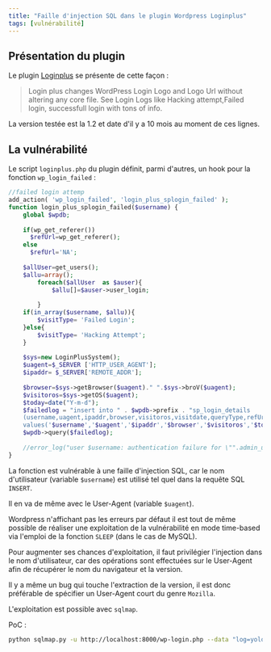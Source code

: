 ```yaml
---
title: "Faille d'injection SQL dans le plugin Wordpress Loginplus"
tags: [vulnérabilité]
---
```


## Présentation du plugin

Le plugin [Loginplus](https://wordpress.org/plugins/loginplus) se présente de cette façon :

> Login plus changes WordPress Login Logo and Logo Url without altering any core file. See Login Logs like Hacking attempt,Failed login, successfull login with tons of info.

La version testée est la 1.2 et date d'il y a 10 mois au moment de ces lignes.

## La vulnérabilité

Le script `loginplus.php` du plugin définit, parmi d'autres, un hook pour la fonction `wp_login_failed` :

```php
//failed login attemp                                                                                                  
add_action( 'wp_login_failed', 'login_plus_splogin_failed' );                                                          
function login_plus_splogin_failed($username) {                                                                        
    global $wpdb;                                                                                                      
                                                                                                                       
    if(wp_get_referer())                                                                                               
      $refUrl=wp_get_referer();                                                                                        
    else                                                                                                               
      $refUrl='NA';                                                                                                    
                                                                                                                       
    $allUser=get_users();                                                                                              
    $allu=array();                                                                                                     
        foreach($allUser  as $auser){                                                                                  
            $allu[]=$auser->user_login;                                                                                
                                                                                                                       
        }                                                                                                              
    if(in_array($username, $allu)){                                                                                    
        $visitType= 'Failed Login';                                                                                    
    }else{                                                                                                             
        $visitType= 'Hacking Attempt';                                                                                 
    }                                                                                                                  
                                                                                                                       
    $sys=new LoginPlusSystem();                                                                                        
    $uagent=$_SERVER ['HTTP_USER_AGENT'];                                                                              
    $ipaddr= $_SERVER['REMOTE_ADDR'];                                                                                  
                                                                                                                       
    $browser=$sys->getBrowser($uagent)." ".$sys->broV($uagent);                                                        
    $visitoros=$sys->getOS($uagent);                                                                                   
    $today=date("Y-m-d");                                                                                              
    $failedlog = "insert into " . $wpdb->prefix . "sp_login_details                                                    
    (username,uagent,ipaddr,browser,visitoros,visitdate,queryType,refUrl,visitType)                                    
    values('$username','$uagent','$ipaddr','$browser','$visitoros','$today','failedLogin','$refUrl','$visitType')";    
    $wpdb->query($failedlog);                                                                                          
                                                                                                                       
    //error_log("user $username: authentication failure for \"".admin_url()."\": Password Mismatch");                  
}
```

La fonction est vulnérable à une faille d'injection SQL, car le nom d'utilisateur (variable `$username`) est utilisé tel quel dans la requête SQL `INSERT`.

Il en va de même avec le User-Agent (variable `$uagent`). 

Wordpress n'affichant pas les erreurs par défaut il est tout de même possible de réaliser une exploitation de la vulnérabilité en mode time-based via l'emploi de la fonction `SLEEP` (dans le cas de MySQL).

Pour augmenter ses chances d'exploitation, il faut privilégier l'injection dans le nom d'utilisateur, car des opérations sont effectuées sur le User-Agent afin de récupérer le nom du navigateur et la version.

Il y a même un bug qui touche l'extraction de la version, il est donc préférable de spécifier un User-Agent court du genre `Mozilla`.

L'exploitation est possible avec `sqlmap`.

PoC :

```bash
python sqlmap.py -u http://localhost:8000/wp-login.php --data "log=yolo&pwd=ddd&wp-submit=Log+In&redirect_to=http%3A%2F%2Flocalhost%3A8000%2Fwp-admin%2F&testcookie=1" -A "Mozilla" --dbms mysql --risk 3 --level 5
```
